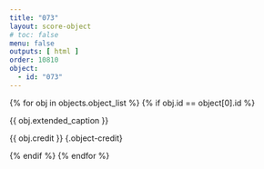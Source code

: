 ```yaml
---
title: "073"
layout: score-object
# toc: false
menu: false
outputs: [ html ]
order: 10810
object:
  - id: "073"
---
```


{% for obj in objects.object_list %}
{% if obj.id == object[0].id %}

{{ obj.extended_caption }}

{{ obj.credit }} {.object-credit}

{% endif %}
{% endfor %}
